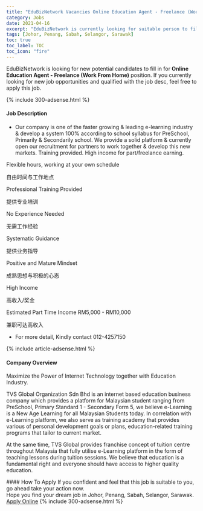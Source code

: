 ```yaml
---
title: "EduBizNetwork Vacancies Online Education Agent - Freelance (Work From Home)" 
category: Jobs 
date: 2021-04-16 
excerpt: "EduBizNetwork is currently looking for suitable person to fill in the Online Education Agent - Freelance (Work From Home) which based in Johor, Penang, Sabah, Selangor, Sarawak" 
tags: [Johor, Penang, Sabah, Selangor, Sarawak] 
toc: true 
toc_label: TOC 
toc_icon: "fire" 
--- 
```


<p>EduBizNetwork is looking for new potential candidates to fill in for <b>Online Education Agent - Freelance (Work From Home)</b> position. If you currently looking for new job opportunities and qualified with the job desc, feel free to apply this job.
</p>{% include 300-adsense.html %} 
<div><div><h4>Job Description</h4></div><div><div><span><div><ul><li>Our company is one of the faster growing &amp; leading e-learning industry &amp; develop a system 100% according to school syllabus for PreSchool, Primarily &amp; Secondarily school. We provide a solid platform &amp; currently open our recruitment for partners to work together &amp; develop this new markets. Training provided. High income for part/freelance earning.</li></ul><p>Flexible hours, working at your own schedule</p><p>&#33258;&#30001;&#26102;&#38388;&#19982;&#24037;&#20316;&#22320;&#28857;</p><p>Professional Training Provided</p><p>&#25552;&#20379;&#19987;&#19994;&#22521;&#35757;</p><p>No Experience Needed</p><p>&#26080;&#38656;&#24037;&#20316;&#32463;&#39564;</p><p>Systematic Guidance</p><p>&#25552;&#20379;&#19994;&#21153;&#25351;&#23548;</p><p>Positive and Mature Mindset</p><p>&#25104;&#29087;&#24605;&#24819;&#19982;&#31215;&#26497;&#30340;&#24515;&#24577;</p><p>High Income</p><p>&#39640;&#25910;&#20837;/&#22870;&#37329;</p><p>Estimated Part Time Income RM5,000 - RM10,000</p><p>&#20860;&#32844;&#21487;&#36798;&#39640;&#25910;&#20837;</p><ul><li>For more detail, Kindly contact 012-4257150</li></ul></div></span></div></div></div> 
{% include article-adsense.html %} 
<div><div><h4>Company Overview</h4></div><div><div><span><div><p>Maximize the Power of Internet Technology&#160;together with Education Industry.</p><p>TVS Global Organization Sdn Bhd&#160;is an internet based education business company which provides a platform for Malaysian student ranging from PreSchool, Primary Standard 1 - Secondary Form 5, we believe e-Learning is a New Age Learning for all Malaysian Students today. In correlation with e-Learning platform, we also serve as training academy that provides various of personal development goals or plans, education-related training programs that tailor to current market.</p><p>At the same time, TVS Global provides franchise concept of tuition centre throughout Malaysia that fully utilise e-Learning platform in the form of teaching lessons during tuition sessions. We believe that education is a fundamental right and everyone should have access to higher quality education.</p></div></span></div></div></div> 
#### How To Apply 
If you confident and feel that this job is suitable to you, go ahead take your action now. <br/> 
Hope you find your dream job in Johor, Penang, Sabah, Selangor, Sarawak. <br/> 
<a href="https://www.jobstreet.com.my/en/job/online-education-agent-freelance-work-from-home-4538390?jobId=jobstreet-my-job-4538390&" class="btn btn--info" target="_blank" rel="nofollow noopenner">Apply Online</a> 
{% include 300-adsense.html %} 